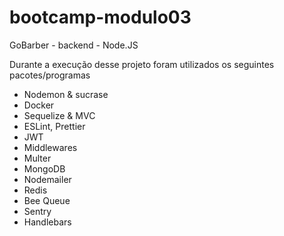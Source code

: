 # bootcamp-modulo03
GoBarber - backend - Node.JS


Durante a execução desse projeto foram utilizados os seguintes pacotes/programas

  - Nodemon & sucrase
  - Docker
  - Sequelize & MVC
  - ESLint, Prettier
  - JWT
  - Middlewares
  - Multer
  - MongoDB
  - Nodemailer
  - Redis
  - Bee Queue
  - Sentry
  - Handlebars
